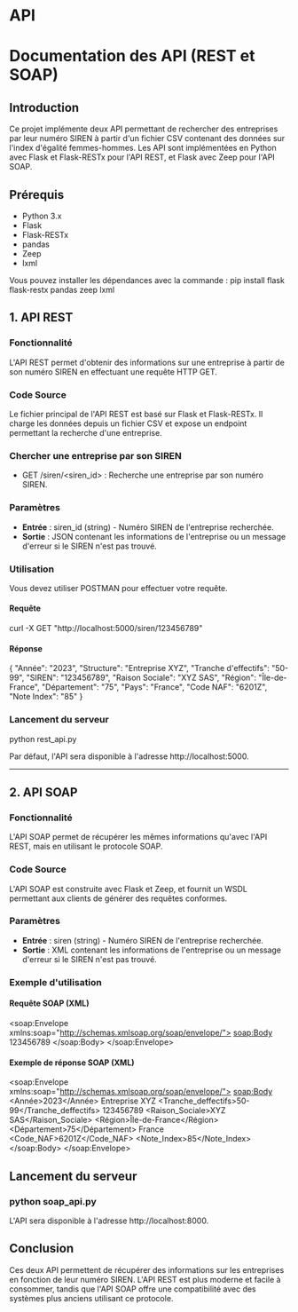 # API

# Documentation des API (REST et SOAP)
 
## Introduction
Ce projet implémente deux API permettant de rechercher des entreprises par leur numéro SIREN à partir d'un fichier CSV contenant des données sur l'index d'égalité femmes-hommes.
Les API sont implémentées en Python avec Flask et Flask-RESTx pour l'API REST, et Flask avec Zeep pour l'API SOAP.
 
## Prérequis
- Python 3.x
- Flask
- Flask-RESTx
- pandas
- Zeep
- lxml
 
Vous pouvez installer les dépendances avec la commande :
pip install flask flask-restx pandas zeep lxml

 
## 1. API REST
 
### Fonctionnalité
L'API REST permet d'obtenir des informations sur une entreprise à partir de son numéro SIREN en effectuant une requête HTTP GET.
 
### Code Source
Le fichier principal de l'API REST est basé sur Flask et Flask-RESTx. Il charge les données depuis un fichier CSV et expose un endpoint permettant la recherche d'une entreprise.
 
### Chercher une entreprise par son SIREN
- GET /siren/<siren_id> : Recherche une entreprise par son numéro SIREN.
 
### Paramètres
- **Entrée** : siren_id (string) - Numéro SIREN de l'entreprise recherchée.
- **Sortie** : JSON contenant les informations de l'entreprise ou un message d'erreur si le SIREN n'est pas trouvé.
 
### Utilisation
Vous devez utiliser POSTMAN pour effectuer votre requête.
#### Requête
curl -X GET "http://localhost:5000/siren/123456789"

#### Réponse
{
    "Année": "2023",
    "Structure": "Entreprise XYZ",
    "Tranche d'effectifs": "50-99",
    "SIREN": "123456789",
    "Raison Sociale": "XYZ SAS",
    "Région": "Île-de-France",
    "Département": "75",
    "Pays": "France",
    "Code NAF": "6201Z",
    "Note Index": "85"
}

 
### Lancement du serveur
python rest_api.py

Par défaut, l'API sera disponible à l'adresse http://localhost:5000.
 
---
 
## 2. API SOAP
 
### Fonctionnalité
L'API SOAP permet de récupérer les mêmes informations qu'avec l'API REST, mais en utilisant le protocole SOAP.
 
### Code Source
L'API SOAP est construite avec Flask et Zeep, et fournit un WSDL permettant aux clients de générer des requêtes conformes.
 
### Paramètres
- **Entrée** : siren (string) - Numéro SIREN de l'entreprise recherchée.
- **Sortie** : XML contenant les informations de l'entreprise ou un message d'erreur si le SIREN n'est pas trouvé.
 
### Exemple d'utilisation
#### Requête SOAP (XML)
<soap:Envelope xmlns:soap="http://schemas.xmlsoap.org/soap/envelope/">
    <soap:Body>
        <GetSiren>
            <siren>123456789</siren>
        </GetSiren>
    </soap:Body>
</soap:Envelope>

#### Exemple de réponse SOAP (XML)
<soap:Envelope xmlns:soap="http://schemas.xmlsoap.org/soap/envelope/">
    <soap:Body>
        <GetSirenResponse>
            <Année>2023</Année>
            <Structure>Entreprise XYZ</Structure>
            <Tranche_deffectifs>50-99</Tranche_deffectifs>
            <SIREN>123456789</SIREN>
            <Raison_Sociale>XYZ SAS</Raison_Sociale>
            <Région>Île-de-France</Région>
            <Département>75</Département>
            <Pays>France</Pays>
            <Code_NAF>6201Z</Code_NAF>
            <Note_Index>85</Note_Index>
        </GetSirenResponse>
    </soap:Body>
</soap:Envelope>

 
## Lancement du serveur
### python soap_api.py
L'API sera disponible à l'adresse http://localhost:8000.
 
## Conclusion
Ces deux API permettent de récupérer des informations sur les entreprises en fonction de leur numéro SIREN. L'API REST est plus moderne et facile à consommer, tandis que l'API SOAP offre une compatibilité avec des systèmes plus anciens utilisant ce protocole.
 
